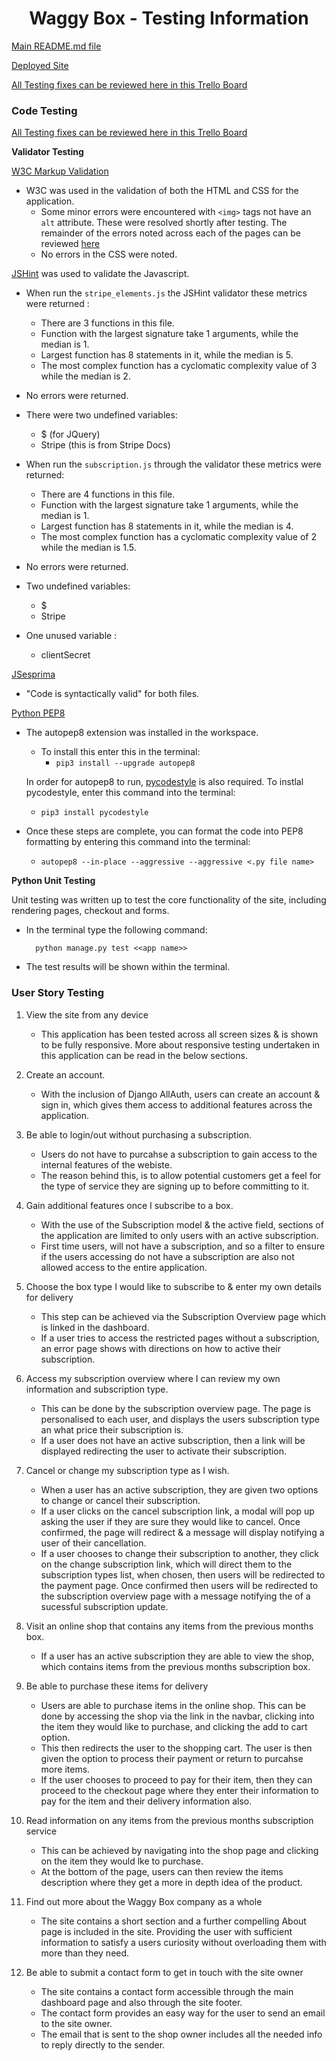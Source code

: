 <h1 align=center><strong>Waggy Box - Testing Information</strong></h1>

[Main README.md file](README.md)

[Deployed Site](https://waggy-box.herokuapp.com/)

<a href="https://trello.com/b/egLXahHC/testing" target=_blank>All Testing fixes can be reviewed here in this Trello Board</a>
### **Code Testing**
<a href="https://trello.com/b/egLXahHC/testing" target=_blank>All Testing fixes can be reviewed here in this Trello Board</a>


**Validator Testing** 

[W3C Markup Validation](https://validator.w3.org/)
 - W3C was used in the validation of both the HTML and CSS for the application.
    - Some minor errors were encountered with `<img>` tags not have an `alt` attribute.  These were resolved shortly after testing. The remainder of the errors noted across each of the pages can be reviewed [here](https://trello.com/b/egLXahHC/testing)  
    - No errors in the CSS were noted. 

[JSHint](https://jshint.com/) was used to validate the Javascript.
- When run the `stripe_elements.js` the JSHint validator these metrics were returned :
    - There are 3 functions in this file.
    - Function with the largest signature take 1 arguments, while the median is 1.
    - Largest function has 8 statements in it, while the median is 5. 
    - The most complex function has a cyclomatic complexity value of 3 while the median is 2.
- No errors were returned. 
- There were two undefined variables: 
    - $ (for JQuery)
    - Stripe (this is from Stripe Docs)

- When run the `subscription.js` through the validator these metrics were returned: 
    - There are 4 functions in this file.
    - Function with the largest signature take 1 arguments, while the median is 1.
    - Largest function has 8 statements in it, while the median is 4.
    - The most complex function has a cyclomatic complexity value of 2 while the median is 1.5.
- No errors were returned.
- Two undefined variables: 
    - $
    - Stripe
- One unused variable :
    - clientSecret

[JSesprima](https://esprima.org/demo/validate.html)
- "Code is syntactically valid" for both files. 

[Python PEP8](https://pypi.org/project/autopep8/)
- The autopep8 extension was installed in the workspace. 
    - To install this enter this in the terminal: 
        -   `pip3 install --upgrade autopep8`

    In order for autopep8 to run, [pycodestyle](https://github.com/PyCQA/pycodestyle) is also required. 
    To instlal pycodestyle, enter this command into the terminal: 
    -  `pip3 install pycodestyle`

- Once these steps are complete, you can format the code into PEP8 formatting by entering this command into the terminal:
    - `autopep8 --in-place --aggressive --aggressive <.py file name>`

**Python Unit Testing** 

Unit testing was written up to test the core functionality of the site, including rendering pages, checkout and forms. 

- In the terminal type the following command: 

        python manage.py test <<app name>>

- The test results will be shown within the terminal.


### **User Story Testing**

1) View the site from any device
    - This application has been tested across all screen sizes & is shown to be fully responsive.  More about responsive testing undertaken in this application can be read in the below sections. 
2) Create an account.
    - With the inclusion of Django AllAuth, users can create an account & sign in, which gives them access to additional features across the application. 
3) Be able to login/out without purchasing a subscription.
    - Users do not have to purcahse a subscription to gain access to the internal features of the webiste. 
    - The reason behind this, is to allow potential customers get a feel for the type of service they are signing up to before committing to it. 
4) Gain additional features once I subscribe to a box.
    - With the use of the Subscription model & the active field, sections of the application are limited to only users with an active subscription. 
    - First time users, will not have a subscription, and so a filter to ensure if the users accessing do not have a subscription are also not allowed access to the entire application. 
5) Choose the box type I would like to subscribe to & enter my own details for delivery
    - This step can be achieved via the Subscription Overview page which is linked in the dashboard.
    - If a user tries to access the restricted pages without a subscription, an error page shows with directions on how to active their subscription. 
6) Access my subscription overview where I can review my own information and subscription type.
    - This can be done by the subscription overview page.  The page is personalised to each user, and displays the users subscription type an what price their subscription is.
    - If a user does not have an active subscription, then a link will be displayed redirecting the user to activate their subscription.

7) Cancel or change my subscription type as I wish.
    - When a user has an active subscription, they are given two options to change or cancel their subscription. 
    - If a user clicks on the cancel subscription link, a modal will pop up asking the user if they are sure they would like to cancel.  Once confirmed, the page will redirect & a message will display notifying a user of their cancellation. 
    - If a user chooses to change their subscription to another, they click on the change subscription link, which will direct them to the subscription types list, when chosen, then users will be redirected to the payment page. Once confirmed then users will be redirected to the subscription overview page with a message notifying the of a sucessful subscription update. 
8) Visit an online shop that contains any items from the previous months box.
    - If a user has an active subscription they are able to view the shop, which contains items from the previous months subscription box. 
9) Be able to purchase these items for delivery
    - Users are able to purchase items in the online shop.  This can be done by accessing the shop via the link in the navbar, clicking into the item they would like to purchase, and clicking the add to cart option. 
    - This then redirects the user to the shopping cart.  The user is then given the option to process their payment or return to purcahse more items.
    - If the user chooses to proceed to pay for their item, then they can proceed to the checkout page where they enter their information to pay for the item and their delivery information also.
10) Read information on any items from the previous months subscription service
    - This can be achieved by navigating into the shop page and clicking on the item they would lke to purchase. 
    - At the bottom of the page, users can then review the items description where they get a more in depth idea of the product. 
11) Find out more about the Waggy Box company as a whole
    - The site contains a short section and a further compelling About page is included in the site. Providing the user with sufficient information to satisfy a users curiosity without overloading them with more than they need.
12) Be able to submit a contact form to get in touch with the site owner
    - The site contains a contact form accessible through the main dashboard page and also through the site footer.
    - The contact form provides an easy way for the user to send an email to the site owner. 
    - The email that is sent to the shop owner includes all the needed info to reply directly to the sender.

